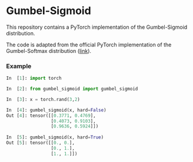 # Gumbel-Sigmoid
This repository contains a PyTorch implementation of the Gumbel-Sigmoid distribution.

The code is adapted from the official PyTorch implementation of the Gumbel-Softmax distribution ([link](https://pytorch.org/docs/stable/_modules/torch/nn/functional.html#gumbel_softmax)).

### Example

```python
In  [1]: import torch

In  [2]: from gumbel_sigmoid import gumbel_sigmoid

In  [3]: x = torch.rand(3,2)

In  [4]: gumbel_sigmoid(x, hard=False)
Out [4]: tensor([[0.3771, 0.4769],
                 [0.4073, 0.9103],
                 [0.9636, 0.5924]])
                
In  [5]: gumbel_sigmoid(x, hard=True)
Out [5]: tensor([[0., 0.],
                 [0., 1.],
                 [1., 1.]])

```
